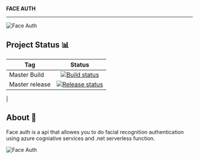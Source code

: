 **FACE AUTH**

-----
![Face Auth](https://i.imgur.com/9PugFGg.png)


**Project Status** :bar_chart:
-----
| Tag            | Status           |
| -------------  |:-------------:|
| Master Build   | [![Build status](https://dev.azure.com/BassonRichard/FaceAuth/_apis/build/status/Face%20Auth%20API%20Build)](https://dev.azure.com/BassonRichard/FaceAuth/_build/latest?definitionId=10) |
| Master release | [![Release status](https://vsrm.dev.azure.com/BassonRichard/_apis/public/Release/badge/7f4c6f7a-83ac-48e2-8bc6-ddf36acb3960/2/2)](https://vsrm.dev.azure.com/BassonRichard/_apis/public/Release/badge/7f4c6f7a-83ac-48e2-8bc6-ddf36acb3960/2/2)
 |

 **About** :page_facing_up:
-----

<p>
Face auth is a api that allowes you to do facial recognition authentication using azure cogniative services and .net serverless function.
</P>

<p align="center">

![Face Auth](https://i.imgur.com/eg08i3R.png)

<p>
